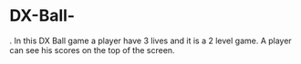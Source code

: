 # DX-Ball-

. In this DX Ball game a player have 3 lives and it is a 2 level game. A player can see his scores on the top of the screen.
